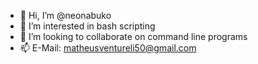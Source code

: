 - 👋 Hi, I’m @neonabuko
- 👀 I’m interested in bash scripting
- 💞️ I’m looking to collaborate on command line programs
- 📫 E-Mail: matheusventureli50@gmail.com
